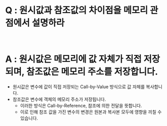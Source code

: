 # Q : 원시값과 참조값의 차이점을 메모리 관점에서 설명하라

<br />

# A : 원시값은 메모리에 값 자체가 직접 저장되며, 참조값은 메모리 주소를 저장합니다.

- 원시값은 변수에 값이 직접 저장되는 Call-by-Value 방식으로 값 자체를 복사합니다.
- 참조값은 변수에 객체의 메모리 주소가 저장됩니다.
  - 이러한 방식은 Call-by-Reference, 참조에 의한 전달을 뜻합니다.
  - 이로 인해 참조 값을 가진 변수의 변경은 원본과 복사본 모두에 영향을 끼칠 수 있습니다.
